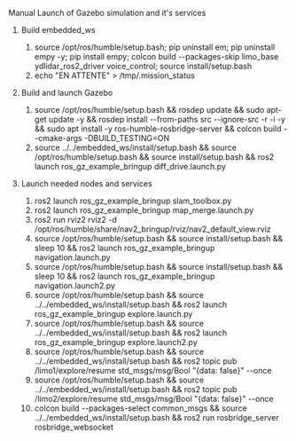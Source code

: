 Manual Launch of Gazebo simulation and it's services

1. Build embedded_ws
   1. source /opt/ros/humble/setup.bash; pip uninstall em; pip uninstall empy -y; pip install empy; colcon build --packages-skip limo_base ydlidar_ros2_driver voice_control; source install/setup.bash
   2. echo "EN ATTENTE" > /tmp/.mission_status

2. Build and launch Gazebo
   1. source /opt/ros/humble/setup.bash && rosdep update    && sudo apt-get update -y    && rosdep install --from-paths src --ignore-src -r -i -y    && sudo apt install -y ros-humble-rosbridge-server    && colcon build --cmake-args -DBUILD_TESTING=ON
   2. source ../../embedded_ws/install/setup.bash && source /opt/ros/humble/setup.bash && source install/setup.bash && ros2 launch ros_gz_example_bringup diff_drive.launch.py

3. Launch needed nodes and services
   1. ros2 launch ros_gz_example_bringup slam_toolbox.py
   2. ros2 launch ros_gz_example_bringup map_merge.launch.py
   3. ros2 run rviz2 rviz2 -d /opt/ros/humble/share/nav2_bringup/rviz/nav2_default_view.rviz
   4. source /opt/ros/humble/setup.bash && source install/setup.bash && sleep 10 && ros2 launch ros_gz_example_bringup navigation.launch.py
   5. source /opt/ros/humble/setup.bash && source install/setup.bash && sleep 10 && ros2 launch ros_gz_example_bringup navigation.launch2.py
   6. source /opt/ros/humble/setup.bash && source ../../embedded_ws/install/setup.bash && ros2 launch ros_gz_example_bringup explore.launch.py
   7. source /opt/ros/humble/setup.bash && source ../../embedded_ws/install/setup.bash && ros2 launch ros_gz_example_bringup explore.launch2.py
   8. source /opt/ros/humble/setup.bash && source ../../embedded_ws/install/setup.bash && ros2 topic pub /limo1/explore/resume std_msgs/msg/Bool "{data: false}" --once
   9. source /opt/ros/humble/setup.bash && source ../../embedded_ws/install/setup.bash && ros2 topic pub /limo2/explore/resume std_msgs/msg/Bool "{data: false}" --once
   10. colcon build --packages-select common_msgs && source ../../embedded_ws/install/setup.bash && ros2 run rosbridge_server rosbridge_websocket